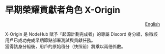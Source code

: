 # 早期榮耀貢獻者角色 X-Origin

<p align="right"><a href="https://docs.node-x.xyz/en/product-manual/nodehub/x-origin-early-honor-contributor-role">English</a></p>

X-Origin 是 NodeHub 賦予「起源計劃完成者」的專屬 Discord 身分組，象徵該用戶已成功完成早期節點部署測試與貢獻任務。\
獲得該身分組後，用戶的原始積分（快照前）將乘以兩倍係數。
